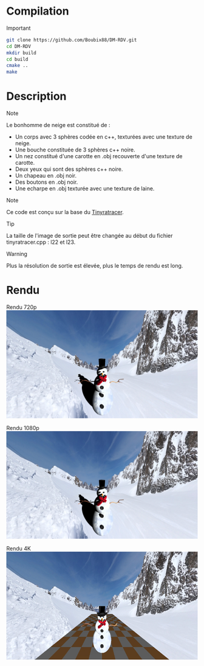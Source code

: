 # Compilation
> [!IMPORTANT]
> ```sh
> git clone https://github.com/Boubix88/DM-RDV.git
> cd DM-RDV
> mkdir build
> cd build
> cmake ..
> make
> ```

# Description
> [!NOTE]
>Le bonhomme de neige est constitué de :
> - Un corps avec 3 sphères codée en c++, texturées avec une texture de neige.
> - Une bouche constituée de 3 sphères c++ noire.
> - Un nez constitué d'une carotte en .obj recouverte d'une texture de carotte.
> - Deux yeux qui sont des sphères c++ noire.
> - Un chapeau en .obj noir.
> - Des boutons en .obj noir.
> - Une echarpe en .obj texturée avec une texture de laine.

> [!NOTE]
> Ce code est conçu sur la base du [Tinyratracer](https://github.com/ssloy/tinyraytracer/tree/homework_assignment).

> [!TIP]
> La taille de l'image de sortie peut être changée au début du fichier tinyratracer.cpp : l22 et l23.

> [!WARNING]
> Plus la résolution de sortie est élevée, plus le temps de rendu est long.

# Rendu
Rendu 720p
![](https://raw.githubusercontent.com/Boubix88/DM-RDV/master/out/out_720.jpg)

Rendu 1080p
![](https://raw.githubusercontent.com/Boubix88/DM-RDV/master/out/out_1080.jpg)

Rendu 4K
![](https://raw.githubusercontent.com/Boubix88/DM-RDV/master/out/out_4K.jpg)